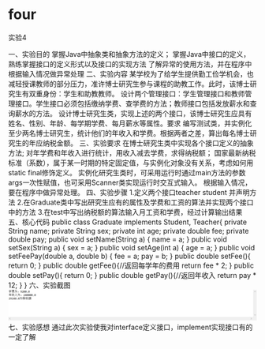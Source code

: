 # four
实验4

一、实验目的
掌握Java中抽象类和抽象方法的定义；
掌握Java中接口的定义，熟练掌握接口的定义形式以及接口的实现方法
了解异常的使用方法，并在程序中根据输入情况做异常处理
二、实验内容
某学校为了给学生提供勤工俭学机会，也减轻授课教师的部分压力，准许博士研究生参与课程的助教工作。此时，该博士研究生有双重身份：学生和助教教师。
设计两个管理接口：学生管理接口和教师管理接口。学生接口必须包括缴纳学费、查学费的方法；教师接口包括发放薪水和查询薪水的方法。
设计博士研究生类，实现上述的两个接口，该博士研究生应具有姓名、性别、年龄、每学期学费、每月薪水等属性。要求
编写测试类，并实例化至少两名博士研究生，统计他们的年收入和学费。根据两者之差，算出每名博士研究生的年应纳税金额。
三、实验要求
在博士研究生类中实现各个接口定义的抽象方法;
对年学费和年收入进行统计，用收入减去学费，求得纳税额；
国家最新纳税标准（系数），属于某一时期的特定固定值，与实例化对象没有关系，考虑如何用static final修饰定义。
实例化研究生类时，可采用运行时通过main方法的参数args一次性赋值，也可采用Scanner类实现运行时交互式输入。
根据输入情况，要在程序中做异常处理。
四、实验步骤
1.定义两个接口teacher student 并声明方法
2.在Graduate类中写出研究生应有的属性及学费和工资的算法并实现两个接口中的方法
3.在test中写出纳税额的算法输入月工资和学费，经过计算输出结果
五、核心代码
public class Graduate implements Student, Teacher{
    private String name;
    private String sex;
    private int age;
    private double fee;
    private double pay;
    public void setName(String a) {
        name = a;
    }
    public void setSex(String a) {
        sex = a;
    }
    public void setAge(int a) {
        age = a;
    }
    public void setFeePay(double a, double b) {
        fee = a;
        pay = b;
    }
    public double setFee(){
        return 0;
    }
    public double getFee(){//返回每学年的费用
        return fee * 2;
    }
    public double setPay(){
        return 0;
    }
    public double getPay(){//返回年收入
        return pay * 12;
    }
}
六、实验截图
![Image text](https://github.com/SYW-github/four/blob/main/%E5%BE%AE%E4%BF%A1%E5%9B%BE%E7%89%87_20201108192520.png)
七、实验感想
通过此次实验使我对interface定义接口，implement实现接口有的一定了解
